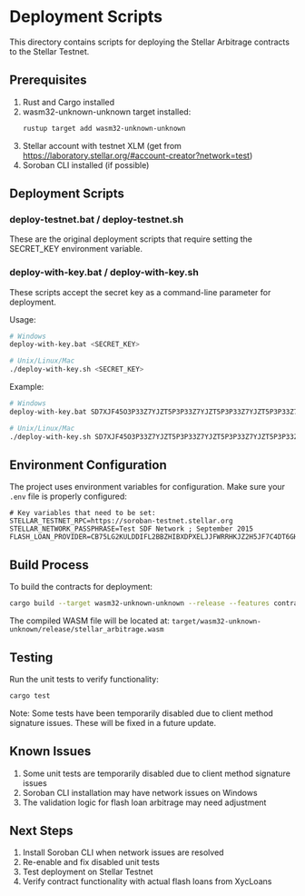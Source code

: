 # Deployment Scripts

This directory contains scripts for deploying the Stellar Arbitrage contracts to the Stellar Testnet.

## Prerequisites

1. Rust and Cargo installed
2. wasm32-unknown-unknown target installed:
   ```bash
   rustup target add wasm32-unknown-unknown
   ```
3. Stellar account with testnet XLM (get from https://laboratory.stellar.org/#account-creator?network=test)
4. Soroban CLI installed (if possible)

## Deployment Scripts

### deploy-testnet.bat / deploy-testnet.sh
These are the original deployment scripts that require setting the SECRET_KEY environment variable.

### deploy-with-key.bat / deploy-with-key.sh
These scripts accept the secret key as a command-line parameter for deployment.

Usage:
```bash
# Windows
deploy-with-key.bat <SECRET_KEY>

# Unix/Linux/Mac
./deploy-with-key.sh <SECRET_KEY>
```

Example:
```bash
# Windows
deploy-with-key.bat SD7XJF45O3P33Z7YJZT5P3P33Z7YJZT5P3P33Z7YJZT5P3P33Z7YJZT5

# Unix/Linux/Mac
./deploy-with-key.sh SD7XJF45O3P33Z7YJZT5P3P33Z7YJZT5P3P33Z7YJZT5P3P33Z7YJZT5
```

## Environment Configuration

The project uses environment variables for configuration. Make sure your `.env` file is properly configured:

```env
# Key variables that need to be set:
STELLAR_TESTNET_RPC=https://soroban-testnet.stellar.org
STELLAR_NETWORK_PASSPHRASE=Test SDF Network ; September 2015
FLASH_LOAN_PROVIDER=CB75LG2KULDDIFL2BBZHIBXDPXELJJFWRRHKJZ2H5JF7C4DT6GHW4PJQ
```

## Build Process

To build the contracts for deployment:

```bash
cargo build --target wasm32-unknown-unknown --release --features contract
```

The compiled WASM file will be located at:
`target/wasm32-unknown-unknown/release/stellar_arbitrage.wasm`

## Testing

Run the unit tests to verify functionality:

```bash
cargo test
```

Note: Some tests have been temporarily disabled due to client method signature issues. These will be fixed in a future update.

## Known Issues

1. Some unit tests are temporarily disabled due to client method signature issues
2. Soroban CLI installation may have network issues on Windows
3. The validation logic for flash loan arbitrage may need adjustment

## Next Steps

1. Install Soroban CLI when network issues are resolved
2. Re-enable and fix disabled unit tests
3. Test deployment on Stellar Testnet
4. Verify contract functionality with actual flash loans from XycLoans